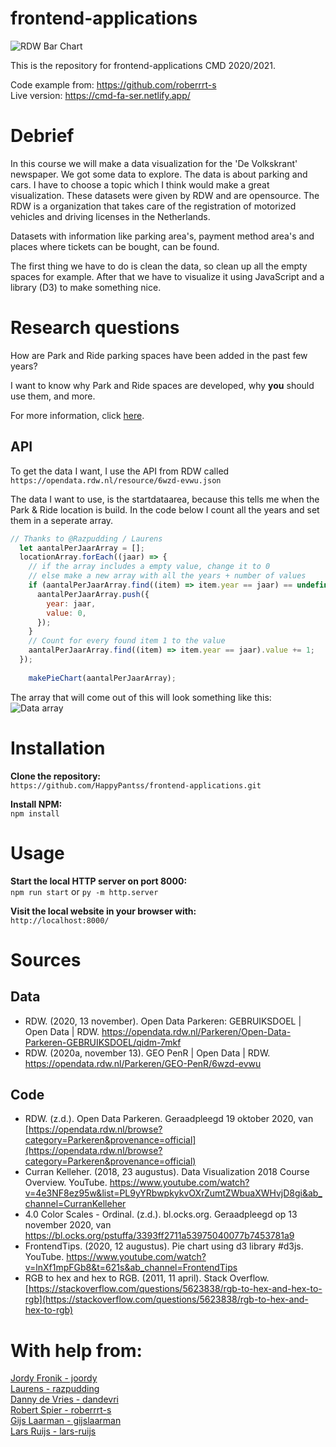 # frontend-applications
![RDW Bar Chart](https://i.imgur.com/Dt94WP1.png)

This is the repository for frontend-applications CMD 2020/2021.

Code example from: https://github.com/roberrrt-s<br>
Live version: https://cmd-fa-ser.netlify.app/

# Debrief
In this course we will make a data visualization for the 'De Volkskrant' newspaper. We got some data to explore. The data is about parking and cars. I have to choose a topic which I think would make a great visualization. These datasets were given by RDW and are opensource. The RDW is a organization that takes care of the registration of motorized vehicles and driving licenses in the Netherlands.

Datasets with information like parking area's, payment method area's and places where tickets can be bought, can be found. 

The first thing we have to do is clean the data, so clean up all the empty spaces for example. After that we have to visualize it using JavaScript and a library (D3) to make something nice.

# Research questions
How are Park and Ride parking spaces have been added in the past few years?

I want to know why Park and Ride spaces are developed, why **you** should use them, and more.

For more information, click [here](https://github.com/HappyPantss/frontend-applications/wiki).

## API
To get the data I want, I use the API from RDW called `https://opendata.rdw.nl/resource/6wzd-evwu.json`

The data I want to use, is the startdataarea, because this tells me when the Park & Ride location is build. In the code below I count all the years and set them in a seperate array.<br>
```javascript
// Thanks to @Razpudding / Laurens
  let aantalPerJaarArray = [];
  locationArray.forEach((jaar) => {
    // if the array includes a empty value, change it to 0
    // else make a new array with all the years + number of values
    if (aantalPerJaarArray.find((item) => item.year == jaar) == undefined) {
      aantalPerJaarArray.push({
        year: jaar,
        value: 0,
      });
    }
    // Count for every found item 1 to the value
    aantalPerJaarArray.find((item) => item.year == jaar).value += 1;
  });
  
	makePieChart(aantalPerJaarArray);
```

The array that will come out of this will look something like this:<br>
![Data array](https://i.imgur.com/zIDsMzu.png)

# Installation
**Clone the repository:**<br>
`https://github.com/HappyPantss/frontend-applications.git`

**Install NPM:**<br>
`npm install`

# Usage
**Start the local HTTP server on port 8000:**<br>
`npm run start` or `py -m http.server`

**Visit the local website in your browser with:**<br>
`http://localhost:8000/`

# Sources
## Data
* RDW. (2020, 13 november). Open Data Parkeren: GEBRUIKSDOEL | Open Data | RDW. https://opendata.rdw.nl/Parkeren/Open-Data-Parkeren-GEBRUIKSDOEL/qidm-7mkf<br>
* RDW. (2020a, november 13). GEO PenR | Open Data | RDW. https://opendata.rdw.nl/Parkeren/GEO-PenR/6wzd-evwu

## Code
* RDW. (z.d.). Open Data Parkeren. Geraadpleegd 19 oktober 2020, van [https://opendata.rdw.nl/browse?category=Parkeren&provenance=official](https://opendata.rdw.nl/browse?category=Parkeren&provenance=official)<br>
* Curran Kelleher. (2018, 23 augustus). Data Visualization 2018 Course Overview. YouTube. https://www.youtube.com/watch?v=4e3NF8ez95w&list=PL9yYRbwpkykvOXrZumtZWbuaXWHvjD8gi&ab_channel=CurranKelleher<br>
* 4.0 Color Scales - Ordinal. (z.d.). bl.ocks.org. Geraadpleegd op 13 november 2020, van https://bl.ocks.org/pstuffa/3393ff2711a53975040077b7453781a9<br>
* FrontendTips. (2020, 12 augustus). Pie chart using d3 library #d3js. YouTube. https://www.youtube.com/watch?v=lnXf1mpFGb8&t=621s&ab_channel=FrontendTips<br>
* RGB to hex and hex to RGB. (2011, 11 april). Stack Overflow. [https://stackoverflow.com/questions/5623838/rgb-to-hex-and-hex-to-rgb](https://stackoverflow.com/questions/5623838/rgb-to-hex-and-hex-to-rgb)

# With help from:
[Jordy Fronik - joordy](https://github.com/joordy)<br>
[Laurens - razpudding](https://github.com/razpudding)<br>
[Danny de Vries - dandevri](https://github.com/dandevri)<br>
[Robert Spier - roberrrt-s](https://github.com/roberrrt-s)<br>
[Gijs Laarman - gijslaarman](https://github.com/gijslaarman)<br>
[Lars Ruijs - lars-ruijs](https://github.com/lars-ruijs)
